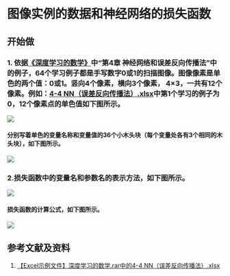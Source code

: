 # 图像实例的数据和神经网络的损失函数

## 开始做

### 1. 依据[《深度学习的数学》](https://www.ituring.com.cn/book/2593)中“第4章 神经网络和误差反向传播法”中的例子，64个学习例子都是手写数字0或1的扫描图像。图像像素是单色的两个值：0或1。竖向4个像素，横向3个像素， 4×3，一共有12个像素。例如：[4-4 NN（误差反向传播法）.xlsx](http://www.ituring.com.cn/book/2593)中第1个学习的例子为0，12个像素点的单色值如下图所示。

![](/images/深度学习/神经网络/图像实例的数据和神经网络的损失函数/1a1.png)

#### 分别写着单色的变量名称和变量值的36个小木头块（每个变量处各有3个相同的木头块），如下图所示。

![](/images/深度学习/神经网络/图像实例的数据和神经网络的损失函数/1a2.jpg)


### 2.损失函数中的变量名和参数名的表示方法，如下图所示。

![](/images/深度学习/神经网络/图像实例的数据和神经网络的损失函数/2a1.jpg)

#### 损失函数的计算公式，如下图所示。

![](/images/深度学习/神经网络/图像实例的数据和神经网络的损失函数/2a2.jpg)

## 参考文献及资料

1. [【Excel示例文件】深度学习的数学.rar中的4-4 NN（误差反向传播法）.xlsx](http://www.ituring.com.cn/book/2593)